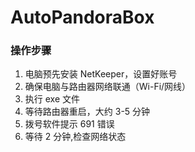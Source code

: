 # AutoPandoraBox
### 操作步骤

1. 电脑预先安装 NetKeeper，设置好账号
2. 确保电脑与路由器网络联通（Wi-Fi/网线）
3. 执行 exe 文件
4. 等待路由器重启，大约 3-5 分钟
5. 拨号软件提示 691 错误
6. 等待 2 分钟,检查网络状态

